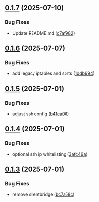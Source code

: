 ## [0.1.7](https://github.com/l4rm4nd/NAC-RPi4/compare/v0.1.6...v0.1.7) (2025-07-10)


### Bug Fixes

* Update README.md ([c7af982](https://github.com/l4rm4nd/NAC-RPi4/commit/c7af9825d63057f7452f4cca69b0b8d367d047c3))

## [0.1.6](https://github.com/l4rm4nd/NAC-RPi4/compare/v0.1.5...v0.1.6) (2025-07-07)


### Bug Fixes

* add legacy iptables and sorts ([1ddb994](https://github.com/l4rm4nd/NAC-RPi4/commit/1ddb994906be9b2f502dffef7e0892eef099a35e))

## [0.1.5](https://github.com/l4rm4nd/NAC-RPi4/compare/v0.1.4...v0.1.5) (2025-07-01)


### Bug Fixes

* adjust ssh config ([b41ca06](https://github.com/l4rm4nd/NAC-RPi4/commit/b41ca06c990b4cd351c75cd6be0cb38db31d1a89))

## [0.1.4](https://github.com/l4rm4nd/NAC-RPi4/compare/v0.1.3...v0.1.4) (2025-07-01)


### Bug Fixes

* optional ssh ip whitelisting ([3afc49a](https://github.com/l4rm4nd/NAC-RPi4/commit/3afc49aad821fb70356183aad9e43bcd215734c0))

## [0.1.3](https://github.com/l4rm4nd/NAC-RPi4/compare/v0.1.2...v0.1.3) (2025-07-01)


### Bug Fixes

* remove silentbridge ([bc7a58c](https://github.com/l4rm4nd/NAC-RPi4/commit/bc7a58c1c09d6155d01c34e0b9f38f91560ac28a))

